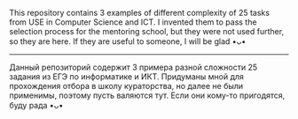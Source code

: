 This repository contains 3 examples of different complexity of 25 tasks from USE in Computer Science and ICT.
I invented them to pass the selection process for the mentoring school, but they were not used further, so they are here. 
If they are useful to someone, I will be glad •ᴗ• 

-------------------------------------------------------------------------------------------------------------------------

Данный репозиторий содержит 3 примера разной сложности 25 задания из ЕГЭ по информатике и ИКТ. 
Придуманы мной для прохождения отбора в школу кураторства, но далее не были применимы, поэтому пусть валяются тут. 
Если они кому-то пригодятся, буду рада •ᴗ• 
